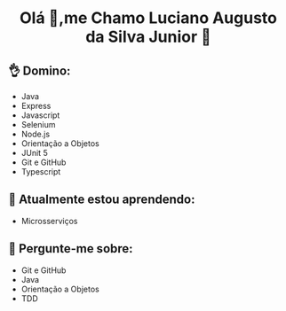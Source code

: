 <h1 align="center">Olá 👋,me Chamo Luciano Augusto da Silva Junior 🚀</h1>

## 👌 Domino:
-  Java
-  Express
-  Javascript
-  Selenium
-  Node.js
-  Orientação a Objetos
-  JUnit 5
-  Git e GitHub
-  Typescript

## 🌱 Atualmente estou aprendendo:
- Microsserviços

## 💬 Pergunte-me sobre:
 - Git e GitHub
 - Java
 - Orientação a Objetos
 - TDD
